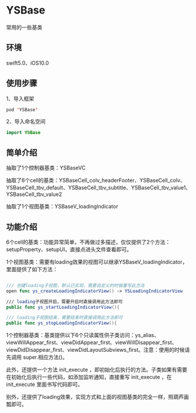 # YSBase
常用的一些基类

## 环境
swift5.0、iOS10.0

## 使用步骤 
1、导入框架

```swift
pod 'YSBase'
```

2、导入命名空间

```swift
import YSBase
```

## 简单介绍
抽取了1个控制器基类：YSBaseVC

抽取了6个cell的基类：YSBaseCell_colv_headerFooter、YSBaseCell_colv、YSBaseCell_tbv_default、YSBaseCell_tbv_subtitle、YSBaseCell_tbv_value1、YSBaseCell_tbv_value2

抽取了1个视图基类：YSBaseV_loadingIndicator

## 功能介绍
6个cell的基类：功能异常简单，不再做过多描述，仅仅提供了2个方法：setupProperty、setupUI，直接点进头文件查看即可。

1个视图基类：需要有loading效果的视图可以继承YSBaseV_loadingIndicator，里面提供了如下方法：
```swift

/// 创建loading子视图，默认已实现，需要自定义的时候重写此方法
open func ys_createLoadingIndicatorView() -> YSLoadingIndicatorView

/// loading子视图开启，需要开启时直接调用此方法即可
public func ys_startLoadingIndicatorView(){

/// loading子视图结束，需要结束时直接调用此方法即可
public func ys_stopLoadingIndicatorView(){
```

1个控制器基类：基类提供以下6个只读属性供子类访问：ys_alias、viewWillAppear_first、viewDidAppear_first、viewWillDisappear_first、viewDidDisappear_first、viewDidLayoutSubviews_first。注意：使用的时候请先调用 super.相应方法()。

此外，还提供一个方法 init_execute ，即初始化后执行的方法。子类如果有需要在初始化后执行一些代码，如添加监听通知，直接重写 init_execute ，在 init_execute 里面书写代码即可。

别外，还提供了loading效果，实现方式和上面的视图基类的完全一样，照葫芦画瓢即可。
